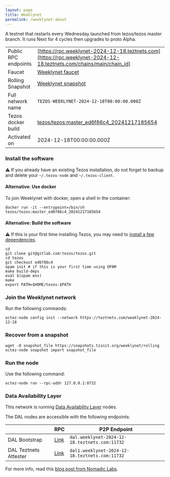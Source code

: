 ```yaml
---
layout: page
title: Weeklynet
permalink: /weeklynet-about
---
```


A testnet that restarts every Wednesday launched from tezos/tezos master branch. It runs Next for 4 cycles then upgrades to proto Alpha.

| | |
|-------|---------------------|
| Public RPC endpoints | [https://rpc.weeklynet-2024-12-18.teztnets.com](https://rpc.weeklynet-2024-12-18.teztnets.com/chains/main/chain_id)<br/> |
| Faucet | [Weeklynet faucet](https://faucet.weeklynet-2024-12-18.teztnets.com) |
| Rolling Snapshot | [Weeklynet snapshot](https://snapshots.tzinit.org/weeklynet/rolling) |
| Full network name | `TEZOS-WEEKLYNET-2024-12-18T00:00:00.000Z` |
| Tezos docker build | [tezos/tezos:master_ed6f86c4_20241217185654](https://hub.docker.com/r/tezos/tezos/tags?page=1&ordering=last_updated&name=master_ed6f86c4_20241217185654) |
| Activated on | 2024-12-18T00:00:00.000Z |





### Install the software

⚠️  If you already have an existing Tezos installation, do not forget to backup and delete your `~/.tezos-node` and `~/.tezos-client`.



#### Alternative: Use docker

To join Weeklynet with docker, open a shell in the container:

```
docker run -it --entrypoint=/bin/sh tezos/tezos:master_ed6f86c4_20241217185654
```


#### Alternative: Build the software

⚠️  If this is your first time installing Tezos, you may need to [install a few dependencies](https://tezos.gitlab.io/introduction/howtoget.html#setting-up-the-development-environment-from-scratch).

```
cd
git clone git@gitlab.com:tezos/tezos.git
cd tezos
git checkout ed6f86c4
opam init # if this is your first time using OPAM
make build-deps
eval $(opam env)
make
export PATH=$HOME/tezos:$PATH
```

### Join the Weeklynet network

Run the following commands:

```
octez-node config init --network https://teztnets.com/weeklynet-2024-12-18

```


### Recover from a snapshot

```
wget -O snapshot_file https://snapshots.tzinit.org/weeklynet/rolling
octez-node snapshot import snapshot_file
```


### Run the node

Use the following command:

```
octez-node run --rpc-addr 127.0.0.1:8732
```




### Data Availability Layer

This network is running [Data Availability Layer](https://tezos.gitlab.io/shell/dal.html) nodes.


The DAL nodes are accessible with the following endpoints:

| | RPC | P2P Endpoint |
|------------|---------|--------------|
| DAL Bootstrap | [Link](https://dal-bootstrap-rpc.weeklynet-2024-12-18.teztnets.com/p2p/gossipsub/scores) | `dal.weeklynet-2024-12-18.teztnets.com:11732` |
| DAL Teztnets Attester | [Link](https://dal-attester-rpc.weeklynet-2024-12-18.teztnets.com/p2p/gossipsub/scores) | `dal1.weeklynet-2024-12-18.teztnets.com:11732` |


For more info, read this [blog post from Nomadic Labs](https://research-development.nomadic-labs.com/data-availability-layer-tezos.html).



